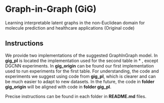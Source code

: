 # Graph-in-Graph (GiG)
Learning interpretable latent graphs in the non-Euclidean domain for molecule prediction and healthcare applications (Original code)


## Instructions

We provide two implementations of the suggested GraphInGraph model. In **gig_pl** is located the implementation used for the second table in * , except DGCNN experiments. In **gig_origin** can be found our first implementation used to run experiments for the first table. For understanding, the code and experiments we suggest using code from **gig_pl**, which is clearer and can be much easier to adapt to new datasets. In the future, the code in **folder gig_origin** will be aligned with code in **folder gig_pl**.

Precise instructions can be found in each folder in **README.md** files.
